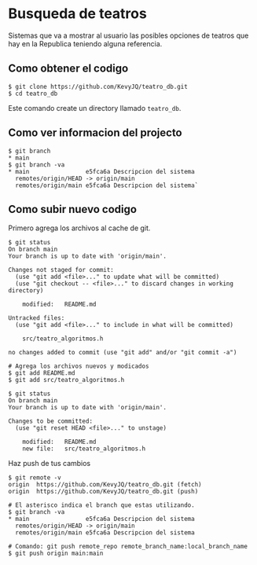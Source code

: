 # Busqueda de teatros

Sistemas que va a mostrar al usuario las posibles opciones de teatros que hay en la Republica teniendo alguna referencia.

## Como obtener el codigo

```shell
$ git clone https://github.com/KevyJQ/teatro_db.git
$ cd teatro_db
```

Este comando create un directory llamado `teatro_db`.


## Como ver informacion del projecto

```shell
$ git branch
* main
$ git branch -va
* main                e5fca6a Descripcion del sistema
  remotes/origin/HEAD -> origin/main
  remotes/origin/main e5fca6a Descripcion del sistema`
```

## Como subir nuevo codigo

Primero agrega los archivos al cache de git.

```shell
$ git status
On branch main
Your branch is up to date with 'origin/main'.

Changes not staged for commit:
  (use "git add <file>..." to update what will be committed)
  (use "git checkout -- <file>..." to discard changes in working directory)

    modified:   README.md

Untracked files:
  (use "git add <file>..." to include in what will be committed)

    src/teatro_algoritmos.h

no changes added to commit (use "git add" and/or "git commit -a")

# Agrega los archivos nuevos y modicados
$ git add README.md
$ git add src/teatro_algoritmos.h

$ git status
On branch main
Your branch is up to date with 'origin/main'.

Changes to be committed:
  (use "git reset HEAD <file>..." to unstage)

    modified:   README.md
    new file:   src/teatro_algoritmos.h
```

Haz push de tus cambios

```shell
$ git remote -v
origin  https://github.com/KevyJQ/teatro_db.git (fetch)
origin  https://github.com/KevyJQ/teatro_db.git (push)

# El asterisco indica el branch que estas utilizando.
$ git branch -va
* main                e5fca6a Descripcion del sistema
  remotes/origin/HEAD -> origin/main
  remotes/origin/main e5fca6a Descripcion del sistema

# Comando: git push remote_repo remote_branch_name:local_branch_name
$ git push origin main:main
```


